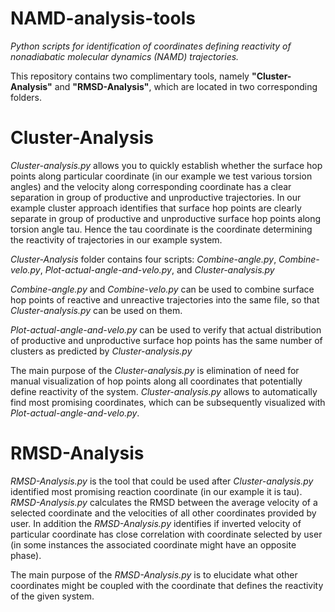 # NAMD-analysis-tools
_Python scripts for identification of coordinates defining reactivity of nonadiabatic molecular dynamics (NAMD) trajectories._

This repository contains two complimentary tools, namely **"Cluster-Analysis"** and **"RMSD-Analysis"**, which are located in two corresponding folders.

# Cluster-Analysis

_Cluster-analysis.py_ allows you to quickly establish whether the surface hop points along particular coordinate (in our example we test various torsion angles) and the velocity along corresponding coordinate has a clear separation in group of productive and unproductive trajectories. In our example cluster approach identifies that surface hop points are clearly separate in group of productive and unproductive surface hop points along torsion angle tau. Hence the tau coordinate is the coordinate determining the reactivity of trajectories in our example system.

_Cluster-Analysis_ folder contains four scripts: _Combine-angle.py_, _Combine-velo.py_, _Plot-actual-angle-and-velo.py_, and _Cluster-analysis.py_

_Combine-angle.py_ and _Combine-velo.py_ can be used to combine surface hop points of reactive and unreactive trajectories into the same file, so that _Cluster-analysis.py_ can be used on them.

_Plot-actual-angle-and-velo.py_ can be used to verify that actual distribution of productive and unproductive surface hop points has the same number of clusters as predicted by _Cluster-analysis.py_

The main purpose of the _Cluster-analysis.py_ is elimination of need for manual visualization of hop points along all coordinates that potentially define reactivity of the system. _Cluster-analysis.py_ allows to automatically find most promising coordinates, which can be subsequently visualized with _Plot-actual-angle-and-velo.py_.

# RMSD-Analysis

_RMSD-Analysis.py_ is the tool that could be used after _Cluster-analysis.py_ identified most promising reaction coordinate (in our example it is tau). _RMSD-Analysis.py_ calculates the RMSD between the average velocity of a selected coordinate and the velocities of all other coordinates provided by user. In addition the _RMSD-Analysis.py_ identifies if inverted velocity of particular coordinate has close correlation with coordinate selected by user (in some instances the associated coordinate might have an opposite phase).

The main purpose of the _RMSD-Analysis.py_ is to elucidate what other coordinates might be coupled with the coordinate that defines the reactivity of the given system.
